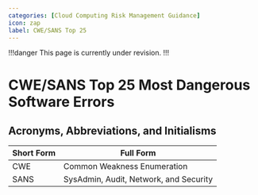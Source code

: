 ```yaml
---
categories: [Cloud Computing Risk Management Guidance]
icon: zap
label: CWE/SANS Top 25
---
```


!!!danger
This page is currently under revision.
!!!

# CWE/SANS Top 25 Most Dangerous Software Errors

## Acronyms, Abbreviations, and Initialisms

| Short Form | Full Form |
| - | - |
| CWE | Common Weakness Enumeration |
| SANS | SysAdmin, Audit, Network, and Security |